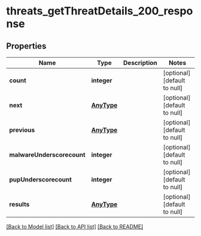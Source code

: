 # threats_getThreatDetails_200_response

## Properties
Name | Type | Description | Notes
------------ | ------------- | ------------- | -------------
**count** | **integer** |  | [optional] [default to null]
**next** | [**AnyType**](.md) |  | [optional] [default to null]
**previous** | [**AnyType**](.md) |  | [optional] [default to null]
**malwareUnderscorecount** | **integer** |  | [optional] [default to null]
**pupUnderscorecount** | **integer** |  | [optional] [default to null]
**results** | [**AnyType**](.md) |  | [optional] [default to null]

[[Back to Model list]](../README.md#documentation-for-models) [[Back to API list]](../README.md#documentation-for-api-endpoints) [[Back to README]](../README.md)


